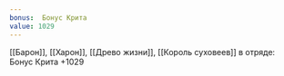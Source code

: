 ```yaml
---
bonus:  Бонус Крита 
value: 1029
---
```

[[Барон]], [[Харон]], [[Древо жизни]], [[Король суховеев]] в отряде: Бонус Крита +1029
